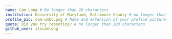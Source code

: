 ```yaml
---
name: Cam Long # No longer than 28 characters
institution: University of Maryland, Baltimore County # no longer than 58 characters
profile_pic: cam-umbc.png # Name and extension of your profile picture(ex. mona.png)
quote: Did you try rebooting? # no longer than 100 characters
github_user: itscamlong
---
```

